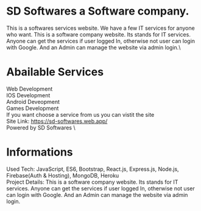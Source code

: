 # SD Softwares a Software company.
This is a softwares services website. We have a few IT services for anyone who want.
This is a software company website. Its stands for IT services. Anyone can get the services if user logged In, otherwise not user can login with Google. And an Admin can manage the website via admin login.\
# Abailable Services
Web Development\
IOS Development\
Android Deveopment\
Games Development\
If you want choose a service from us you can vistit the site\
Site Link: https://sd-softwares.web.app/ \
Powered by SD Softwares \
# Informations
Used Tech: JavaScript, ES6, Bootstrap, React.js, Express.js, Node.js, Firebase(Auth & Hosting), MongoDB, Heroku \
Project Details: This is a software company website. Its stands for IT services. Anyone can get the services if user logged In, otherwise not user can login with Google. And an Admin can manage the website via admin login.

